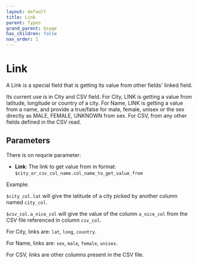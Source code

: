 ```yaml
---
layout: default
title: Link
parent: Types
grand_parent: Usage
has_children: false
nav_order: 1
---
```


# Link

A Link is a special field that is getting its value from other fields' linked field.

Its current use is in City and CSV field.
For City, LINK is getting a value from latitude, longitude or country of a city.
For Name, LINK is getting a value from a name, and provide a true/false for male, female, unisex or the sex directly as MALE, FEMALE, UNKNOWN from sex.
For CSV, from any other fields defined in the CSV read.


## Parameters

There is on requrie parameter:

- **Link**: The link to get value from in format: `$city_or_csv_col_name.col_name_to_get_value_from`


Example:

  `$city_col.lat` will give the latitude of a city picked by another column named `city_col`.

  `$csv_col.a_nice_col` will give the value of the column `a_nice_col` from the CSV file referenced in column `csv_col`.

For City, links are: `lat`, `long`, `country`.

For Name, links are: `sex`, `male`, `female`, `unisex`.

For CSV, links are other columns present in the CSV file.

